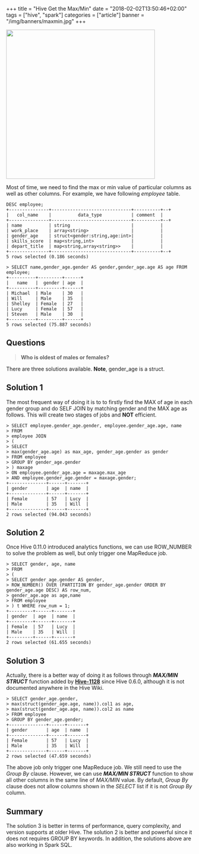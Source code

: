 +++
title = "Hive Get the Max/Min"
date = "2018-02-02T13:50:46+02:00"
tags = ["hive", "spark"]
categories = ["article"]
banner = "/img/banners/maxmin.jpg"
+++
<p align="left"><img src="/img/banners/maxmin.jpg" width="400"></p>

Most of time, we need to find the max or min value of particular columns as well as other columns. For example, we have following _employee_ table.

```
DESC employee;
+---------------+------------------------------+----------+--+
|   col_name    |          data_type           | comment  |
+---------------+------------------------------+----------+--+
| name          | string                       |          |
| work_place    | array<string>                |          |
| gender_age    | struct<gender:string,age:int>|          |
| skills_score  | map<string,int>              |          |
| depart_title  | map<string,array<string>>    |          |
+---------------+------------------------------+----------+--+
5 rows selected (0.186 seconds)

> SELECT name,gender_age.gender AS gender,gender_age.age AS age FROM employee;
+----------+---------+------+
|   name   |  gender | age  |
+----------+---------+------+
| Michael  | Male    | 30   |
| Will     | Male    | 35   |
| Shelley  | Female  | 27   |
| Lucy     | Female  | 57   |
| Steven   | Male    | 30   |
+----------+---------+------+
5 rows selected (75.887 seconds)
```
## Questions

> **Who is oldest of males or females?** 

There are three solutions available.  **Note**, gender_age is a struct.

## Solution 1

The most frequent way of doing it is to to firstly find the MAX of age in each gender group and do SELF JOIN by matching gender and the MAX age as follows. This will create two stages of jobs and **NOT** efficient.

```
> SELECT employee.gender_age.gender, employee.gender_age.age, name 
> FROM
> employee JOIN 
> (
> SELECT 
> max(gender_age.age) as max_age, gender_age.gender as gender  
> FROM employee
> GROUP BY gender_age.gender
> ) maxage
> ON employee.gender_age.age = maxage.max_age
> AND employee.gender_age.gender = maxage.gender;
+--------------+------+-------+
| gender       | age  | name  |
+--------------+------+-------+
| Female       | 57   | Lucy  |
| Male         | 35   | Will  |
+--------------+------+-------+
2 rows selected (94.043 seconds)
```

## Solution 2

Once Hive 0.11.0 introduced analytics functions, we can use ROW_NUMBER to solve the problem as well, but only trigger one MapReduce job.

```
> SELECT gender, age, name
> FROM
> (
> SELECT gender_age.gender AS gender,
> ROW_NUMBER() OVER (PARTITION BY gender_age.gender ORDER BY gender_age.age DESC) AS row_num, 
> gender_age.age as age,name
> FROM employee
> ) t WHERE row_num = 1;
+---------+------+-------+
| gender  | age  | name  |
+---------+------+-------+
| Female  | 57   | Lucy  |
| Male    | 35   | Will  |
+---------+------+-------+
2 rows selected (61.655 seconds)
```

## Solution 3

Actually, there is a better way of doing it as follows through ***MAX/MIN STRUCT*** function added by **[Hive-1128](https://issues.apache.org/jira/browse/HIVE-1128)** since Hive 0.6.0, although it is not documented anywhere in the Hive Wiki.

```
> SELECT gender_age.gender, 
> max(struct(gender_age.age, name)).col1 as age,
> max(struct(gender_age.age, name)).col2 as name
> FROM employee
> GROUP BY gender_age.gender;
+--------------+------+-------+
| gender       | age  | name  |
+--------------+------+-------+
| Female       | 57   | Lucy  |
| Male         | 35   | Will  |
+--------------+------+-------+
2 rows selected (47.659 seconds)
```

The above job only trigger one MapReduce job. We still need to use the *Group By* clause. However, we can use ***MAX/MIN STRUCT*** function to show all other columns in the same line of *MAX/MIN* value. By default, *Group By* clause does not allow columns shown in the *SELECT* list if it is not *Group By* column.

## Summary
The solution 3 is better in terms of performance, query complexity, and version supports at older Hive. The solution 2 is better and powerful since it does not requires GROUP BY keywords. In addition, the solutions above are also working in Spark SQL.